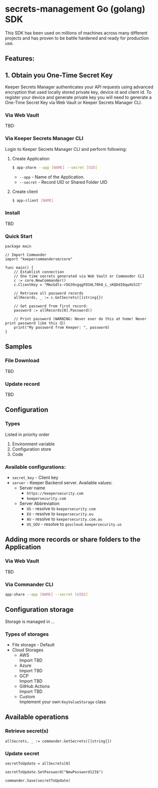# secrets-management Go (golang) SDK

This SDK has been used on millions of machines across many different projects and has proven to be battle hardened and ready for production use.

## Features:

## 1. Obtain you One-Time Secret Key
Keeper Secrets Manager authenticates your API requests using advanced encryption that used locally stored private key, device id and client id.
To register your device and generate private key you will need to generate a One-Time Secret Key via Web Vault or Keeper Secrets Manager CLI.

### Via Web Vault
TBD:

### Via Keeper Secrets Manager CLI
Login to Keeper Secrets Manager CLI and perform following:
1. Create Application
    ```bash
   $ app-share --app [NAME] --secret [UID]
    ```

    - `--app` - Name of the Application.
    - `--secret` - Record UID or Shared Folder UID

1. Create client
    ```bash
   $ app-client [NAME]
    ```

### Install
TBD

### Quick Start

```golang
package main

// Import Commander
import "keepercommandersm/core"

func main() {
	// Establish connection
	// One time secrets generated via Web Vault or Commander CLI
	c := core.NewCommander()
	c.ClientKey = "MmzGdls-rDG39vgqgFD1HL70h0_L_sKQOdI0qwXU3JI"

	// Retrieve all password records
	allRecords, _ := c.GetSecrets([]string{})

	// Get password from first record:
	password := allRecords[0].Password()

	// Print password (WARNING: Never ever do this at home! Never print password like this 😉)
	print("My password from Keeper: ", password)
}
```

## Samples
### File Download
TBD

### Update record
TBD

## Configuration

### Types

Listed in priority order
1. Environment variable
1. Configuration store
1. Code

### Available configurations:

- `secret_key` - Client key
- `server` - Keeper Backend server. Available values:
    - Server name
        - `https://keepersecurity.com`
        - `keepersecurity.com`
    - Server Abbreviation
        - `US` - resolve to `keepersecurity.com`
        - `EU` - resolve to `keepersecurity.eu`
        - `AU` - resolve to `keepersecurity.com.au`
        - `US_GOV` - resolve to `govcloud.keepersecurity.us`

## Adding more records or share folders to the Application

### Via Web Vault
TBD

### Via Commander CLI
```bash
app-share --app [NAME] --secret [UID2]
```

## Configuration storage
Storage is managed in ...
### Types of storages
- File storage - Default
- Cloud Storages
    - AWS <br/>Import TBD
    - Azure <br/>Import TBD
    - GCP <br/>Import TBD
    - GitHub Actions <br/>Import TBD
    - Custom <br/>Implement your own `KeyValueStorage` class

## Available operations

### Retrieve secret(s)

```golang
allSecrets, _ := commander.GetSecrets([]string{})
```
### Update secret

```golang
secretToUpdate = allSecrets[0]

secretToUpdate.SetPassword("NewPassword123$")

commander.Save(secretToUpdate)
```
